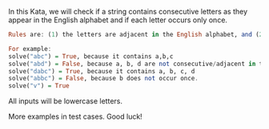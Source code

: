 In this Kata, we will check if a string contains consecutive letters as they appear in the English alphabet and if each letter occurs only once. 

```Haskell
Rules are: (1) the letters are adjacent in the English alphabet, and (2) each letter occurs only once.

For example: 
solve("abc") = True, because it contains a,b,c
solve("abd") = False, because a, b, d are not consecutive/adjacent in the alphabet, and c is missing.
solve("dabc") = True, because it contains a, b, c, d
solve("abbc") = False, because b does not occur once.
solve("v") = True
```
All inputs will be lowercase letters. 

More examples in test cases. Good luck!
